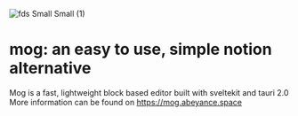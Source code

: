![fds Small Small (1)](https://github.com/user-attachments/assets/ce47a9f1-9d4f-4f49-a405-9c70aab1aa7b)
# mog: an easy to use, simple notion alternative
Mog is a fast, lightweight block based editor built with sveltekit and tauri 2.0  
More information can be found on https://mog.abeyance.space
